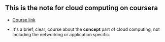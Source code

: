 ## This is the note for cloud computing on coursera

- [Course link](https://www.coursera.org/course/cloudcomputing)

- It's a brief, clear, course about the **concept** part of cloud computing, not including the networking or application specific.
